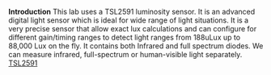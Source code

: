 **Introduction**
This lab uses a TSL2591 luminosity sensor. It is an advanced digital light sensor which is ideal for wide range of light situations. It is a very precise sensor that allow exact lux calculations and can configure for different gain/timing ranges to detect light ranges from 188uLux up to 88,000 Lux on the fly. It contains both Infrared and full spectrum diodes. We can measure infrared, full-spectrum or human-visible light separately.
[TSL2591](https://cdn-learn.adafruit.com/assets/assets/000/017/921/original/sensors_pinouts.jpg?1405097864)